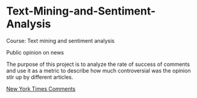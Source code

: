 # Text-Mining-and-Sentiment-Analysis

Course: Text mining and sentiment analysis

Public opinion on news

The purpose of this project is to analyze the rate of success of comments and use it as a metric to describe how much controversial was the opinion stir up by different articles. 

[New York Times Comments](https://www.kaggle.com/aashita/nyt-comments)
